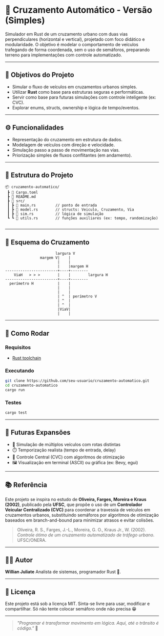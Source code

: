 # 🚦 Cruzamento Automático - Versão (Simples)

Simulador em Rust de um cruzamento urbano com duas vias perpendiculares (horizontal e vertical), projetado com foco didático e modularidade. O objetivo é modelar o comportamento de veículos trafegando de forma coordenada, sem o uso de semáforos, preparando terreno para implementações com controle automatizado.

---

## 🎯 Objetivos do Projeto

* Simular o fluxo de veículos em cruzamentos urbanos simples.
* Utilizar **Rust** como base para estruturas seguras e performáticas.
* Servir como base para futuras simulações com controle inteligente (ex: CVC).
* Explorar enums, structs, ownership e lógica de tempo/eventos.

---

## ⚙️ Funcionalidades

* Representação do cruzamento em estrutura de dados.
* Modelagem de veículos com direção e velocidade.
* Simulação passo a passo de movimentação nas vias.
* Priorização simples de fluxos conflitantes (em andamento).

---

## 🧱 Estrutura do Projeto

```
📦 cruzamento-automatico/
 ┣ 📜 Cargo.toml
 ┣ 📜 README.md
 ┣ 📁 src/
 ┃ ┣ 📜 main.rs         // ponto de entrada
 ┃ ┣ 📜 model.rs        // structs: Veiculo, Cruzamento, Via
 ┃ ┣ 📜 sim.rs          // lógica de simulação
 ┗ ┗ 📜 utils.rs        // funções auxiliares (ex: tempo, randomização)
 
```

---

## 🚏 Esquema do Cruzamento

```
                       largura V
                margem V|    |
                        |    |
                        |    |margem H
------------------------+----+--------
    ViaH   > > >        |    |        largura H
------------------------+----+--------
  perímetro H           |    |
                        |    |
                        |    |
                        | ^  | perímetro V
                        | ^  |
                        | ^  |
                        |ViaV|
                        |    |
```

---

## 🧪 Como Rodar

### Requisitos

* [Rust toolchain](https://www.rust-lang.org/tools/install)

### Executando

```bash
git clone https://github.com/seu-usuario/cruzamento-automatico.git
cd cruzamento-automatico
cargo run
```

### Testes

```bash
cargo test
```

---

## 🔭 Futuras Expansões

* 🚗 Simulação de múltiplos veículos com rotas distintas
* ⏱️ Temporização realista (tempo de entrada, delay)
* 🤖 Controle Central (CVC) com algoritmos de otimização
* 🖼️ Visualização em terminal (ASCII) ou gráfica (ex: Bevy, egui)

---

## 📚 Referência

Este projeto se inspira no estudo de **Oliveira, Farges, Moreira e Kraus (2002)**, publicado pela **UFSC**, que propõe o uso de um **Controlador Veicular Centralizado (CVC)** para coordenar a travessia de veículos em cruzamentos urbanos, substituindo semáforos por algoritmos de otimização baseados em branch-and-bound para minimizar atrasos e evitar colisões.

> Oliveira, R. S., Farges, J.-L., Moreira, G. O., Kraus Jr., W. (2002). *Controle ótimo de um cruzamento automatizado de tráfego urbano*. UFSC/ONERA.

---

## 👨‍💻 Autor

**Willian Juliate**
Analista de sistemas, programador Rust 🦀.

---

## 📜 Licença

Este projeto está sob a licença MIT. Sinta-se livre para usar, modificar e compartilhar. Só não tente colocar semáforo onde não precisa 😁

---

> *"Programar é transformar movimento em lógica. Aqui, até o trânsito é código."* 🚦
